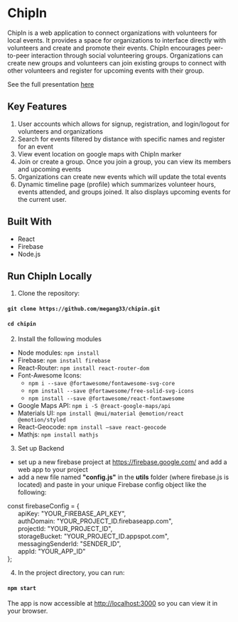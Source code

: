 # ChipIn

ChipIn is a web application to connect organizations with volunteers for local events. It provides a space for organizations to interface directly with volunteers and create and promote their events. ChipIn encourages peer-to-peer interaction through social volunteering groups. Organizations can create new groups and volunteers can join existing groups to connect with other volunteers and register for upcoming events with their group.

See the full presentation [here](https://docs.google.com/presentation/d/1jecW7fxHrA0GNcVPWc9xbd76hirpZJ1_0u-6q5xpMfo/edit?usp=sharing)

## Key Features
1. User accounts which allows for signup, registration, and login/logout for volunteers and organizations
2. Search for events filtered by distance with specific names and register for an event
3. View event location on google maps with ChipIn marker
4. Join or create a group. Once you join a group, you can view its members and upcoming events
5. Organizations can create new events which will update the total events
6. Dynamic timeline page (profile) which summarizes volunteer hours, events attended, and groups joined. It also displays upcoming events for the current user.

## Built With
 - React
 - Firebase
 - Node.js

## Run ChipIn Locally
1. Clone the repository: 
#### `git clone https://github.com/megang33/chipin.git`
#### `cd chipin`
2. Install the following modules
- Node modules: `npm install`
- Firebase: `npm install firebase`
- React-Router: `npm install react-router-dom`
- Font-Awesome Icons:
  - `npm i --save @fortawesome/fontawesome-svg-core`
  - `npm install --save @fortawesome/free-solid-svg-icons`
  - `npm install --save @fortawesome/react-fontawesome`
- Google Maps API: `npm i -S @react-google-maps/api`
- Materials UI: `npm install @mui/material @emotion/react @emotion/styled`
- React-Geocode: `npm install —save react-geocode`
- Mathjs: `npm install mathjs`

3. Set up Backend
- set up a new firebase project at https://firebase.google.com/ and add a web app to your project
- add a new file named **"config.js"** in the **utils** folder (where firebase.js is located) and paste in your unique Firebase config object like the following:

const firebaseConfig = {<br/>
&nbsp;&nbsp;&nbsp;&nbsp;&nbsp;&nbsp;apiKey: "YOUR_FIREBASE_API_KEY",<br/>
&nbsp;&nbsp;&nbsp;&nbsp;&nbsp;&nbsp;authDomain: "YOUR_PROJECT_ID.firebaseapp.com",<br/>
&nbsp;&nbsp;&nbsp;&nbsp;&nbsp;&nbsp;projectId: "YOUR_PROJECT_ID",<br/>
&nbsp;&nbsp;&nbsp;&nbsp;&nbsp;&nbsp;storageBucket: "YOUR_PROJECT_ID.appspot.com",<br/>
&nbsp;&nbsp;&nbsp;&nbsp;&nbsp;&nbsp;messagingSenderId: "SENDER_ID",<br/>
&nbsp;&nbsp;&nbsp;&nbsp;&nbsp;&nbsp;appId: "YOUR_APP_ID"<br/>
};

4. In the project directory, you can run:
#### `npm start`
The app is now accessible at [http://localhost:3000](http://localhost:3000) so you can view it in your browser.
